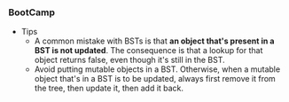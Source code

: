 ### BootCamp

* Tips
  * A common mistake with BSTs is that **an object that's present in a BST is not updated**. The consequence is that a lookup for that object returns false, even though it's still in the BST.
  * Avoid putting mutable objects in a BST. Otherwise, when a mutable object that's in a BST is to be updated, always first remove it from the tree, then update it, then add it back.



